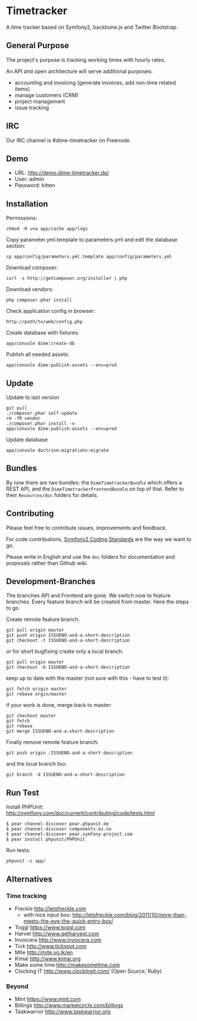 # Timetracker

A time tracker based on Symfony2, backbone.js and Twitter Bootstrap.

## General Purpose

The project's purpose is tracking working times with hourly rates.

An API and open architecture will serve additional purposes:

  * accounting and invoicing (generate invoices, add non-time related items)
  * manage customers (CRM)
  * project management
  * issue tracking

## IRC

Our IRC channel is #dime-timetracker on Freenode.

## Demo

  * URL: <http://demo.dime-timetracker.de/>
  * User: admin
  * Password: kitten

## Installation

Permissions:

    chmod -R u+w app/cache app/logs

Copy parameter.yml.template to parameters.yml and edit the database section:

    cp app/config/parameters.yml.template app/config/parameters.yml

Download composer:

    curl -s http://getcomposer.org/installer | php

Download vendors:

    php composer.phar install

Check application config in browser:

    http://path/to/web/config.php

Create database with fixtures:

    app/console dime:create-db

Publish all needed assets:

    app/console dime:publish-assets --env=prod

## Update

Update to last version

    git pull
    ./composer.phar self-update
    rm -fR vendor
    ./composer.phar install -v
    app/console dime:publish-assets --env=prod

Update database

    app/console doctrine:migrations:migrate

## Bundles

By now there are two bundles: the `DimeTimetrackerBundle` which offers a REST API, and the `DimeTimetrackerFrontendBundle` on top of that. Refer to their `Resources/doc` folders for details.

## Contributing

Please feel free to contribute issues, improvements and feedback.

For code contributions, [Symfony2 Coding Standards] are the way we want to go.

Please write in English and use the `doc` folders for documentation and proposals rather than Github wiki.

[Symfony2 Coding Standards]: http://symfony.com/doc/master/contributing/code/standards.html

## Development-Branches

The branches API and Frontend are gone. We switch now to feature branches. Every feature branch will be created from master. Here the steps to go.

Create remote feature branch:

    git pull origin master
    git push origin ISSUENO-and-a-short-description
    git checkout -t ISSUENO-and-a-short-description

or for short bugfixing create only a local branch:

    git pull origin master
    git checkout -b ISSUENO-and-a-short-description

keep up to date with the master (not sure with this - have to test it):

    git fetch origin master
    git rebase orgin/master

if your work is done, merge back to master:

    git checkout master
    git fetch
    git rebase
    git merge ISSUENO-and-a-short-description

Finally remove remote feature branch:

    git push origin :ISSUENO-and-a-short-description

and the local branch too:

    git branch -d ISSUENO-and-a-short-description

## Run Test

Install PHPUnit: http://symfony.com/doc/current/contributing/code/tests.html

    $ pear channel-discover pear.phpunit.de
    $ pear channel-discover components.ez.no
    $ pear channel-discover pear.symfony-project.com
    $ pear install phpunit/PHPUnit

Run tests:

    phpunit -c app/

## Alternatives

### Time tracking

* Freckle <http://letsfreckle.com>
    * with nice input box: <http://letsfreckle.com/blog/2011/10/more-than-meets-the-eye-the-quick-entry-box/>
* Toggl <https://www.toggl.com>
* Harvet <http://www.getharvest.com>
* Invoicera <http://www.invoicera.com>
* Tick <http://www.tickspot.com>
* Mite <http://mite.yo.lk/en>
* Kimai <http://www.kimai.org>
* Make some time <http://makesometime.com>
* Clocking IT <http://www.clockingit.com/> (Open Source, Ruby)

### Beyond

* Mint <https://www.mint.com>
* Billings <http://www.marketcircle.com/billings>
* Taskwarrior <http://www.taskwarrior.org>

